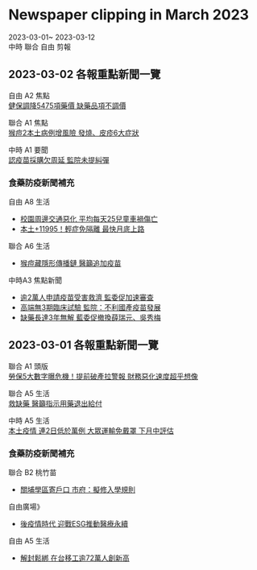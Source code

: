 # Newspaper clipping in March 2023
2023-03-01~ 2023-03-12<br>
中時 聯合 自由 剪報
## 2023-03-02 各報重點新聞一覽
自由 A2 焦點<br>
[健保調降5475項藥價 缺藥品項不調價](https://news.ltn.com.tw/news/life/paper/1569746)

聯合 A1 焦點<br>
[猴痘2本土病例增風險 發燒、皮疹6大症狀](https://udn.com/news/story/7314/7003082)

中時 A1 要聞<br>
[認疫苗採購欠周延 監院未提糾彈](https://www.chinatimes.com/newspapers/20230302000368-260118?chdtv)

### 食藥防疫新聞補充 

自由 A8 生活<br>
- [校園周邊交通惡化 平均每天25兒童車禍傷亡](https://news.ltn.com.tw/news/life/paper/1569749)
- [本土+11995！輕症免隔離 最快月底上路](https://news.ltn.com.tw/news/life/paper/1569752)

聯合 A6 生活<br>
- [猴痘藏隱形傳播鏈 醫籲追加疫苗](https://udn.com/news/story/7266/7002900)

中時A3 焦點新聞<br>
- [逾2萬人申請疫苗受害救濟 監委促加速審查](https://www.chinatimes.com/newspapers/20230302000393-260118)
- [高端無3期臨床試驗 監院：不利國產疫苗發展](https://www.chinatimes.com/newspapers/20230302000387-260118)
- [缺藥長達3年無解 藍委促撤換薛瑞元、吳秀梅](https://www.chinatimes.com/newspapers/20230302000397-260118)

## 2023-03-01 各報重點新聞一覽

聯合 A1 頭版<br> 
[勞保5大數字曝危機！提前破產拉警報 財務惡化速度超乎想像](https://udn.com/news/story/7238/7000433)

聯合 A5 生活<br>
[救缺藥 醫籲指示用藥退出給付](https://udn.com/news/story/123405/7000413)

中時 A5 生活<br>
[本土疫情 連2日低於萬例 大眾運輸免戴罩 下月中評估](https://www.chinatimes.com/newspapers/20230301000346-260114)

### 食藥防疫新聞補充 

聯合 B2 桃竹苗<br>
- [關埔學區寄戶口 市府：擬修入學規則](https://udn.com/news/story/7324/7000205)

自由廣場》<br>
- [後疫情時代 迎戰ESG推動醫療永續](https://talk.ltn.com.tw/article/paper/1569662)

自由 A5 生活<br>
- [解封鬆綁 在台移工逾72萬人創新高](https://www.chinatimes.com/newspapers/20230301000350-260114)
